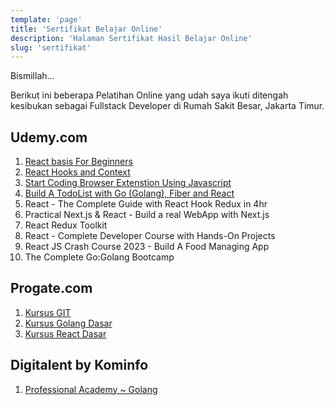 ```yaml
---
template: 'page'
title: 'Sertifikat Belajar Online'
description: 'Halaman Sertifikat Hasil Belajar Online'
slug: 'sertifikat'
---
```


Bismillah...

Berikut ini beberapa Pelatihan Online yang udah saya ikuti ditengah kesibukan sebagai Fullstack Developer di Rumah Sakit Besar, Jakarta Timur.

## Udemy.com

1. [React basis For Beginners](http://ude.my/UC-06d4760b-0edc-456e-9bfe-f288da4733e6)
2. [React Hooks and Context](http://ude.my/UC-c4c6622c-a8a9-434f-91fd-f7f1ab32794d)
3. [Start Coding Browser Extenstion Using Javascript](http://ude.my/UC-02938034-bf65-4a86-ab22-28fd861c2444)
4. [Build A TodoList with Go (Golang), Fiber and React](http://ude.my/UC-0ce720ce-2dcf-49dd-b73c-231369f7776f)
5. React - The Complete Guide with React Hook Redux in 4hr
6. Practical Next.js & React - Build a real WebApp with Next.js
7. React Redux Toolkit
8. React - Complete Developer Course with Hands-On Projects
9. React JS Crash Course 2023 - Build A Food Managing App
10. The Complete Go:Golang Bootcamp


## Progate.com

1. [Kursus GIT](https://progate.com/course_certificate/afebde4arfbmeq)
2. [Kursus Golang Dasar](https://progate.com/course_certificate/eacf2b15rgg0xl)
3. [Kursus React Dasar](https://progate.com/course_certificate/39097860rghz03)

## Digitalent by Kominfo

1. [Professional Academy ~ Golang](https://digitalent.kominfo.go.id/cek-sertifikat?registrasi=152308829101-277)
